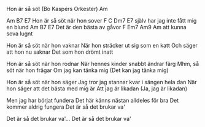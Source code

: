 Hon är så söt (Bo Kaspers Orkester)  Am

Am        B7           E7
Hon är så söt när hon sover 
F             C     Dm7        E7
själv har jag inte fått mig en blund 
Am        B7          E7
Det är den bästa av gåvor 
F       Em7 Am9 Am
att kunna sova lugnt 

Hon är så söt när hon vaknar
När hon sträcker ut sig som en katt
Och säger att hon nu saknar
Det som hon drömt inatt

Hon är så söt när hon rodnar
När hennes kinder snabbt ändrar färg
Mhm, så söt när hon frågar
Om jag kan tänka mig
(Det kan jag tänka mig)

Hon är så söt när hon säger
Jag tror jag stannar kvar i sängen hela dan
När hon säger att det bästa med mig är
Att jag är likadan
(Ja, jag är likadan)

Men jag har börjat fundera
Det här känns nästan alldeles för bra
Det kommer aldrig fungera
Det är så det brukar va'

Det är så det brukar va'...
Det är så det brukar va'